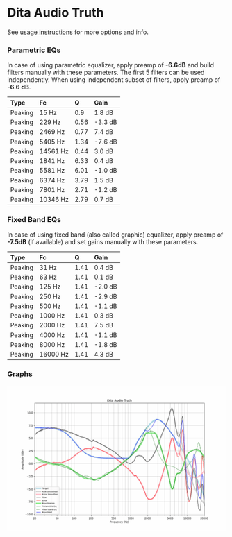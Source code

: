 # Dita Audio Truth
See [usage instructions](https://github.com/jaakkopasanen/AutoEq#usage) for more options and info.

### Parametric EQs
In case of using parametric equalizer, apply preamp of **-6.6dB** and build filters manually
with these parameters. The first 5 filters can be used independently.
When using independent subset of filters, apply preamp of **-6.6 dB**.

| Type    | Fc       |    Q | Gain    |
|:--------|:---------|:-----|:--------|
| Peaking | 15 Hz    | 0.9  | 1.8 dB  |
| Peaking | 229 Hz   | 0.56 | -3.3 dB |
| Peaking | 2469 Hz  | 0.77 | 7.4 dB  |
| Peaking | 5405 Hz  | 1.34 | -7.6 dB |
| Peaking | 14561 Hz | 0.44 | 3.0 dB  |
| Peaking | 1841 Hz  | 6.33 | 0.4 dB  |
| Peaking | 5581 Hz  | 6.01 | -1.0 dB |
| Peaking | 6374 Hz  | 3.79 | 1.5 dB  |
| Peaking | 7801 Hz  | 2.71 | -1.2 dB |
| Peaking | 10346 Hz | 2.79 | 0.7 dB  |

### Fixed Band EQs
In case of using fixed band (also called graphic) equalizer, apply preamp of **-7.5dB**
(if available) and set gains manually with these parameters.

| Type    | Fc       |    Q | Gain    |
|:--------|:---------|:-----|:--------|
| Peaking | 31 Hz    | 1.41 | 0.4 dB  |
| Peaking | 63 Hz    | 1.41 | 0.1 dB  |
| Peaking | 125 Hz   | 1.41 | -2.0 dB |
| Peaking | 250 Hz   | 1.41 | -2.9 dB |
| Peaking | 500 Hz   | 1.41 | -1.1 dB |
| Peaking | 1000 Hz  | 1.41 | 0.3 dB  |
| Peaking | 2000 Hz  | 1.41 | 7.5 dB  |
| Peaking | 4000 Hz  | 1.41 | -1.1 dB |
| Peaking | 8000 Hz  | 1.41 | -1.8 dB |
| Peaking | 16000 Hz | 1.41 | 4.3 dB  |

### Graphs
![](./Dita%20Audio%20Truth.png)